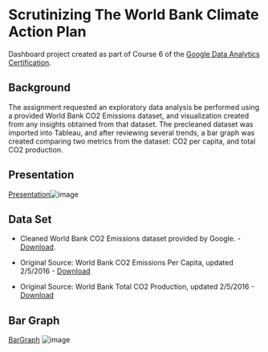 # Scrutinizing The World Bank Climate Action Plan
Dashboard project created as part of Course 6 of the [Google Data Analytics Certification](https://grow.google/certificates/data-analytics/#?modal_active=none).

## Background

The assignment requested an exploratory data analysis be performed using a provided World Bank CO2 Emissions dataset, and visualization created from any insights obtained from that dataset. The precleaned dataset was imported into Tableau, and after reviewing several trends, a bar graph was created comparing two metrics from the dataset: CO2 per capita, and total CO2 production. 

## Presentation

[Presentation](https://youtu.be/XGYeh6eDvbM)![image](https://github.com/cgjohnso/Scrutinizing-The-World-Bank-Climate-Action-Plan/blob/main/PowerpointPresentation5.png)


## Data Set

- Cleaned World Bank CO2 Emissions dataset provided by Google. - [Download](https://github.com/cgjohnso/Is-CO2-per-capita-a-reliable-indicator-of-a-countrys-total-CO2-production/blob/main/CO2-Dataset.xlsx).

- Original Source: World Bank CO2 Emissions Per Capita, updated 2/5/2016 - [Download](http://data.worldbank.org/indicator/EN.ATM.CO2E.PC)

- Original Source: World Bank Total CO2 Production, updated 2/5/2016 - [Download](http://data.worldbank.org/indicator/EN.ATM.CO2E.KT)

## Bar Graph

[BarGraph](https://public.tableau.com/app/profile/chadwick.johnson/viz/IsCO2percapitaareliableindicatorofacountrystotalCO2production/Dashboard3)
![image](https://github.com/cgjohnso/Scrutinizing-The-World-Bank-Climate-Action-Plan/blob/main/Dashboard%203.png)


